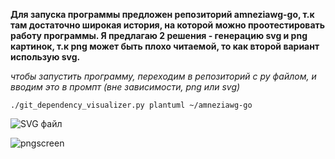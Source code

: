 **Для запуска программы предложен репозиторий amneziawg-go, т.к там достаточно широкая история, на которой можно проотестировать работу программы. Я предлагаю 2 решения - генерацию svg и png картинок, т.к png может быть плохо читаемой, то как второй вариант использую svg.**

*чтобы запустить программу, переходим в репозиторий с py файлом, и вводим это в промпт (вне зависимости, png или svg)*

```./git_dependency_visualizer.py plantuml ~/amneziawg-go```

![SVG файл](https://github.com/cuwuvaa/MIREA_Config/blob/main/DZ2/CONFIG2_PNG/dependency_graph.svg)

![pngscreen](https://github.com/cuwuvaa/MIREA_Config/blob/main/DZ2/CONFIG2_PNG/dependency_graph.png)
